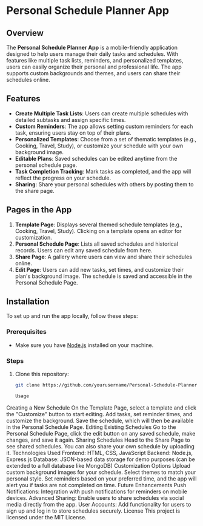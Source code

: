 # Personal Schedule Planner App

## Overview
The **Personal Schedule Planner App** is a mobile-friendly application designed to help users manage their daily tasks and schedules. With features like multiple task lists, reminders, and personalized templates, users can easily organize their personal and professional life. The app supports custom backgrounds and themes, and users can share their schedules online.

## Features
- **Create Multiple Task Lists**: Users can create multiple schedules with detailed subtasks and assign specific times.
- **Custom Reminders**: The app allows setting custom reminders for each task, ensuring users stay on top of their plans.
- **Personalized Templates**: Choose from a set of thematic templates (e.g., Cooking, Travel, Study), or customize your schedule with your own background image.
- **Editable Plans**: Saved schedules can be edited anytime from the personal schedule page.
- **Task Completion Tracking**: Mark tasks as completed, and the app will reflect the progress on your schedule.
- **Sharing**: Share your personal schedules with others by posting them to the share page.

## Pages in the App
1. **Template Page**: Displays several themed schedule templates (e.g., Cooking, Travel, Study). Clicking on a template opens an editor for customization.
2. **Personal Schedule Page**: Lists all saved schedules and historical records. Users can edit any saved schedule from here.
3. **Share Page**: A gallery where users can view and share their schedules online.
4. **Edit Page**: Users can add new tasks, set times, and customize their plan's background image. The schedule is saved and accessible in the Personal Schedule Page.

## Installation

To set up and run the app locally, follow these steps:

### Prerequisites
- Make sure you have [Node.js](https://nodejs.org/) installed on your machine.

### Steps
1. Clone this repository:
   ```bash
   git clone https://github.com/yourusername/Personal-Schedule-Planner.git

   Usage
Creating a New Schedule
On the Template Page, select a template and click the "Customize" button to start editing.
Add tasks, set reminder times, and customize the background.
Save the schedule, which will then be available in the Personal Schedule Page.
Editing Existing Schedules
Go to the Personal Schedule Page, click the edit button on any saved schedule, make changes, and save it again.
Sharing Schedules
Head to the Share Page to see shared schedules. You can also share your own schedule by uploading it.
Technologies Used
Frontend: HTML, CSS, JavaScript
Backend: Node.js, Express.js
Database: JSON-based data storage for demo purposes (can be extended to a full database like MongoDB)
Customization Options
Upload custom background images for your schedule.
Select themes to match your personal style.
Set reminders based on your preferred time, and the app will alert you if tasks are not completed on time.
Future Enhancements
Push Notifications: Integration with push notifications for reminders on mobile devices.
Advanced Sharing: Enable users to share schedules via social media directly from the app.
User Accounts: Add functionality for users to sign up and log in to store schedules securely.
License
This project is licensed under the MIT License.

